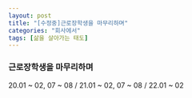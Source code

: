 ```yaml
---
layout: post
title: "[수정중]근로장학생을 마무리하며"
categories: "회사에서"
tags: [삶을 살아가는 태도]
---
```


### 근로장학생을 마무리하며

20.01 ~ 02, 07 ~ 08 / 21.01 ~ 02, 07 ~ 08 / 22.01 ~ 02
